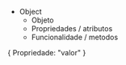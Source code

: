 * Object
    * Objeto
    * Propriedades / atributos
    * Funcionalidade / metodos

{ Propriedade: "valor" }
